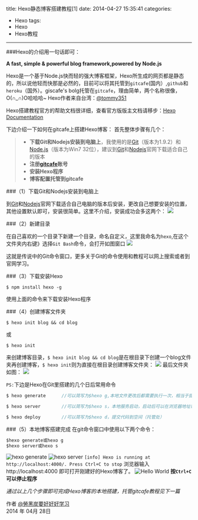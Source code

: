 title: Hexo静态博客搭建教程[1]
date: 2014-04-27 15:35:41
categories:
- Hexo 
tags: 
- Hexo
- Hexo教程

---

###Hexo的介绍用一句话即可：

**A fast, simple & powerful blog framework,powered by Node.js**

Hexo是一个基于Node.js快而轻的强大博客框架，Hexo所生成的网页都是静态的，所以说他轻而快那是必然的，目前可以将其托管到`gitcafe`(国内）,`github`和`heroku`（国外）。giscafe's bolg托管在`gitcafe`，理由简单，两个名称很像，O(∩_∩)O哈哈哈~
Hexo作者来自台湾：[@tommy351](https://github.com/tommy351/hexo)

Hexo搭建教程官方的帮助文档很详细，查看官方版版主文档请移步：[Hexo Documentation](http://hexo.io/docs/)

<!--more-->

下边介绍一下如何在gitcafe上搭建Hexo博客：
首先整体步骤有几个：
> * **下载Git和Nodejs安装到电脑上**，我使用的是[Git](http://pan.baidu.com/s/1o6LQINK)（版本为1.9.2）和[Node.js](http://pan.baidu.com/s/1o6LQINK)（版本为Win7 32位），建议到[Git](http://git-scm.com/)和[Nodejs](http://nodejs.org/)官网下载适合自己的版本
> * **注册[gitcafe](http://gitcafe.com/signup?invited_by=giscafe)账号**
> * **安装Hexo程序**
> * **博客配置托管到gitcafe**


###（1）下载Git和Nodejs安装到电脑上

到[Git](http://git-scm.com/)和[Nodejs](http://nodejs.org/)官网下载适合自己电脑的版本后安装，更改自己想要安装的位置，其他设置默认即可，安装很简单。这里不介绍，安装成功会多这两个：
![](http://giscafer.github.io/static/img/hexo_course_01.jpg)

###（2）新建目录

在自己喜欢的一个目录下新建一个目录，命名自定义，这里我命名为`hexo`,在这个文件夹内右键》选择`Git Bash`命令，会打开如图窗口
![](http://giscafer.github.io/static/img/hexo_course_02.jpg)

这就是传说中的Git命令窗口，更多关于Git的命令使用和教程可以网上搜索或者到官网学习。

###（3）下载安装Hexo

    $ npm install hexo -g

使用上面的命令来下载安装Hexo程序

###（4）创建博客文件夹

    $ hexo init blog && cd blog
或

    $ hexo init
来创建博客目录，`$ hexo init blog && cd blog`是在根目录下创建一个blog文件夹再创建博客，`$ hexo init`则为直接在根目录创建博客文件夹：
![](http://giscafer.github.io/static/img/hexo_course_04.jpg)
最后文件夹如图：
![](http://giscafer.github.io/static/img/hexo_course_03.jpg)

`PS:`下边是Hexo在Git里搭建的几个日后常用命令
```javascript
$ hexo generate      //可以简写为$hexo g,本地文件更改后都需要执行一次，相当于提交更改

$ hexo server        //可以简写为$hexo s，本地服务启动，启动后可以在浏览器地址输入"localhost:4000"来访问博客，用于本地调试，满意了再提交

$ hexo deploy        //可以简写为$hexo d，提交代码到空间（托管处）
```
###（5）本地博客搭建完成
在git命令窗口中使用以下两个命令：
```python
$hexo generate或hexo g
$hexo server或hexo s
```
![hexo generate](http://giscafer.github.io/static/img/hexo_course_05.jpg)
![hexo server](http://giscafer.github.io/static/img/hexo_course_06.jpg)
`[info] Hexo is running at http://localhost:4000/. Press Ctrl+C to stop`
浏览器输入http://localhost:4000 即可打开刚建好的Hexo博客了。
![Hello World](http://giscafer.github.io/static/img/hexo_course_07.jpg)
**按`Ctrl+C `可以停止程序**



*通过以上几个步骤即可完成Hexo博客的本地搭建，托管gitcafe教程见下一篇*


作者 [@勞黑炭要好好好学习](http://weibo.com/laohoubin)  
2014 年 04月 28日    